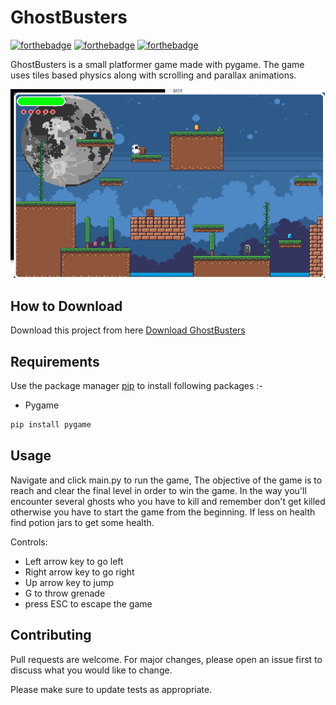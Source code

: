 # GhostBusters

[![forthebadge](https://forthebadge.com/images/badges/built-with-love.svg)](https://forthebadge.com)
[![forthebadge](https://forthebadge.com/images/badges/built-with-swag.svg)](https://forthebadge.com)
[![forthebadge](https://forthebadge.com/images/badges/made-with-python.svg)](https://forthebadge.com)

GhostBusters is a small platformer game made with pygame. The game uses tiles based physics along with scrolling and parallax animations.

![Alt text](app.png?raw=true "GhostBusters")

## How to Download

Download this project from here [Download GhostBusters](https://github.com/satyasri10501/ghost_busters_game.git)

## Requirements

Use the package manager [pip](https://pip.pypa.io/en/stable/) to install following packages :-
* Pygame

```bash
pip install pygame
```

## Usage

Navigate and click main.py to run the game, The objective of the game is to reach and clear the final level in order to win the game. In the way you'll encounter several ghosts who you have to kill and remember don't get killed otherwise you have to start the game from the beginning. If less on health find potion jars to get some health.

Controls:
* Left arrow key to go left
* Right arrow key to go right
* Up arrow key to jump
* G to throw grenade
* press ESC to escape the game

## Contributing

Pull requests are welcome. For major changes, please open an issue first to discuss what you would like to change.

Please make sure to update tests as appropriate.
